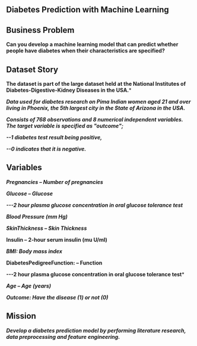 ## Diabetes Prediction with Machine Learning

## Business Problem

**Can you develop a machine learning model that can predict whether people have diabetes when their characteristics are specified?**

## Dataset Story

**The dataset is part of the large dataset held at the National Institutes of Diabetes-Digestive-Kidney Diseases in the USA.***

***Data used for diabetes research on Pima Indian women aged 21 and over living in Phoenix, the 5th largest city in the State of Arizona in the USA.***

***Consists of 768 observations and 8 numerical independent variables. The target variable is specified as "outcome";***

***--1 diabetes test result being positive,***

***--0 indicates that it is negative.***

## Variables


***Pregnancies – Number of pregnancies***

***Glucose – Glucose***

***---2 hour plasma glucose concentration in oral glucose tolerance test***

***Blood Pressure (mm Hg)***

***SkinThickness – Skin Thickness***

**Insulin – 2-hour serum insulin (mu U/ml)**

***BMI: Body mass index***

**DiabetesPedigreeFunction: – Function**

**---2 hour plasma glucose concentration in oral glucose tolerance test***

***Age – Age (years)***

***Outcome: Have the disease (1) or not (0)***

## Mission

***Develop a diabetes prediction model by performing literature research, data preprocessing and feature engineering.***
